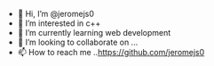 - 👋 Hi, I’m @jeromejs0
- 👀 I’m interested in c++
- 🌱 I’m currently learning web development
- 💞️ I’m looking to collaborate on ...
- 📫 How to reach me ..https://github.com/jeromejs0

<!---
jeromejs0/jeromejs0 is a ✨ special ✨ repository because its `README.md` (this file) appears on your GitHub profile.
You can click the Preview link to take a look at your changes.
--->
